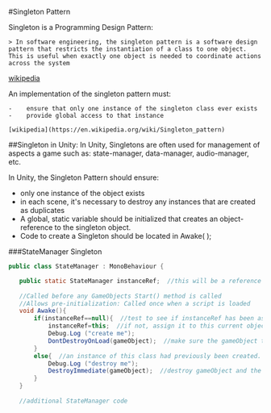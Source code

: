 #Singleton Pattern

Singleton is a Programming Design Pattern: 

    > In software engineering, the singleton pattern is a software design pattern that restricts the instantiation of a class to one object. This is useful when exactly one object is needed to coordinate actions across the system
[wikipedia](https://en.wikipedia.org/wiki/Singleton_pattern)

An implementation of the singleton pattern must:

    -    ensure that only one instance of the singleton class ever exists
    -    provide global access to that instance
    
    [wikipedia](https://en.wikipedia.org/wiki/Singleton_pattern)

##Singleton in Unity:
In Unity, Singletons are often used for management of aspects a game such as: state-manager, data-manager, audio-manager, etc.

In Unity, the Singleton Pattern should ensure:
   - only one instance of the object exists 
   - in each scene, it's necessary to destroy any instances that are created as duplicates
   - A global, static variable should be initialized that creates an object-reference to the singleton object.
   - Code to create a Singleton should be located in Awake( );

###StateManager Singleton  
    
 ```java
public class StateManager : MonoBehaviour {

    public static StateManager instanceRef;  //this will be a reference to the only class object instance allowed to exist
    
	//Called before any GameObjects Start() method is called
	//Allows pre-initialization: Called once when a script is loaded
	void Awake(){
		if(instanceRef==null){  //test to see if instanceRef has been assigned to an object yet.
			instanceRef=this;  //if not, assign it to this current object instance
			Debug.Log ("create me");
			DontDestroyOnLoad(gameObject);  //make sure the gameObject that this is attached to is not destroyed when jumping to a new scene
		}
		else{  //an instance of this class had previously been created.
			Debug.Log ("destroy me");
			DestroyImmediate(gameObject);  //destroy gameObject and the script object instance, to prevent duplication
		}
	}
	
	//additional StateManager code
```

  